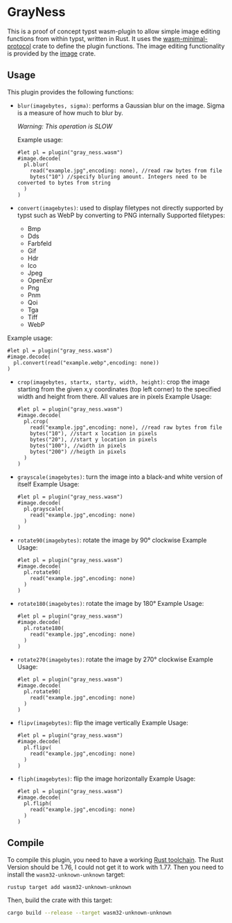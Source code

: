 # GrayNess

This is a proof of concept typst wasm-plugin to allow simple image editing functions from within typst, written in Rust.
It uses the [wasm-minimal-protocol](https://github.com/astrale-sharp/wasm-minimal-protocol) crate to define the plugin functions. The image editing functionality is provided by the [image](https://crates.io/crates/image) crate.

## Usage

This plugin provides the following functions:

- `blur(imagebytes, sigma)`: performs a Gaussian blur on the image. Sigma is a measure of how much to blur by.

  *Warning: This operation is SLOW*

  Example usage:

  ```typst
  #let pl = plugin("gray_ness.wasm")
  #image.decode(
    pl.blur(
      read("example.jpg",encoding: none), //read raw bytes from file
      bytes("10") //specify bluring amount. Integers need to be converted to bytes from string
    )
  )

  ```

- `convert(imagebytes)`: used to display filetypes not directly supported by typst such as WebP by converting to PNG internally
  Supported filetypes:
  - Bmp
  - Dds
  - Farbfeld
  - Gif
  - Hdr
  - Ico
  - Jpeg
  - OpenExr
  - Png
  - Pnm
  - Qoi
  - Tga
  - Tiff
  - WebP

Example usage:

```typst
#let pl = plugin("gray_ness.wasm")
#image.decode(
  pl.convert(read("example.webp",encoding: none))
)
```

- `crop(imagebytes, startx, starty, width, height)`: crop the image starting from the given x,y coordinates (top left corner) to the specified width and height from there. All values are in pixels
  Example Usage:

  ```typst
  #let pl = plugin("gray_ness.wasm")
  #image.decode(
    pl.crop(
      read("example.jpg",encoding: none), //read raw bytes from file
      bytes("10"), //start x location in pixels
      bytes("20"), //start y location in pixels
      bytes("100"), //width in pixels
      bytes("200") //heigth in pixels
    )
  )

- `grayscale(imagebytes)`: turn the image into a black-and white version of itself
  Example Usage:

  ```typst
  #let pl = plugin("gray_ness.wasm")
  #image.decode(
    pl.grayscale(
      read("example.jpg",encoding: none)
    )
  )

- `rotate90(imagebytes)`: rotate the image by 90° clockwise
  Example Usage:

  ```typst
  #let pl = plugin("gray_ness.wasm")
  #image.decode(
    pl.rotate90(
      read("example.jpg",encoding: none)
    )
  )

- `rotate180(imagebytes)`: rotate the image by 180°
  Example Usage:

  ```typst
  #let pl = plugin("gray_ness.wasm")
  #image.decode(
    pl.rotate180(
      read("example.jpg",encoding: none)
    )
  )

- `rotate270(imagebytes)`: rotate the image by 270° clockwise
  Example Usage:

  ```typst
  #let pl = plugin("gray_ness.wasm")
  #image.decode(
    pl.rotate90(
      read("example.jpg",encoding: none)
    )
  )

- `flipv(imagebytes)`: flip the image vertically
  Example Usage:

  ```typst
  #let pl = plugin("gray_ness.wasm")
  #image.decode(
    pl.flipv(
      read("example.jpg",encoding: none)
    )
  )

- `fliph(imagebytes)`: flip the image horizontally
  Example Usage:

  ```typst
  #let pl = plugin("gray_ness.wasm")
  #image.decode(
    pl.fliph(
      read("example.jpg",encoding: none)
    )
  )

## Compile

To compile this plugin, you need to have a working [Rust toolchain](https://www.rust-lang.org/). The Rust Version should be 1.76, I could not get it to work with 1.77. Then you need to install the `wasm32-unknown-unknown` target:

```sh
rustup target add wasm32-unknown-unknown
```

Then, build the crate with this target:

```sh
cargo build --release --target wasm32-unknown-unknown
```
